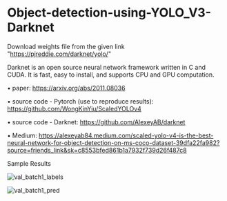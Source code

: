 # Object-detection-using-YOLO_V3-Darknet
Download weights file from the given link "https://pjreddie.com/darknet/yolo/"



Darknet is an open source neural network framework written in C and CUDA. It is fast, easy to install, and supports CPU and GPU computation.



•	paper: https://arxiv.org/abs/2011.08036



•	source code - Pytorch (use to reproduce results): https://github.com/WongKinYiu/ScaledYOLOv4



•	source code - Darknet: https://github.com/AlexeyAB/darknet



•	Medium: https://alexeyab84.medium.com/scaled-yolo-v4-is-the-best-neural-network-for-object-detection-on-ms-coco-dataset-39dfa22fa982?source=friends_link&sk=c8553bfed861b1a7932f739d26f487c8



Sample Results 

![val_batch1_labels](https://user-images.githubusercontent.com/59999074/134931974-7ccbbd8f-a7ff-41cd-af0f-7babb02f9dc3.jpg)

![val_batch1_pred](https://user-images.githubusercontent.com/59999074/134933241-37da2ee7-b156-48ac-89b7-55eb29d3e14c.jpg)
